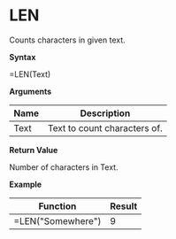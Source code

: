 # LEN

Counts characters in given text.

**Syntax**

=LEN(Text)

**Arguments**

| Name | Description                  |
|------|------------------------------|
| Text | Text to count characters of. |

**Return Value**

Number of characters in Text.

**Example**

| Function          | Result |
|-------------------|--------|
| =LEN("Somewhere") | 9      |

